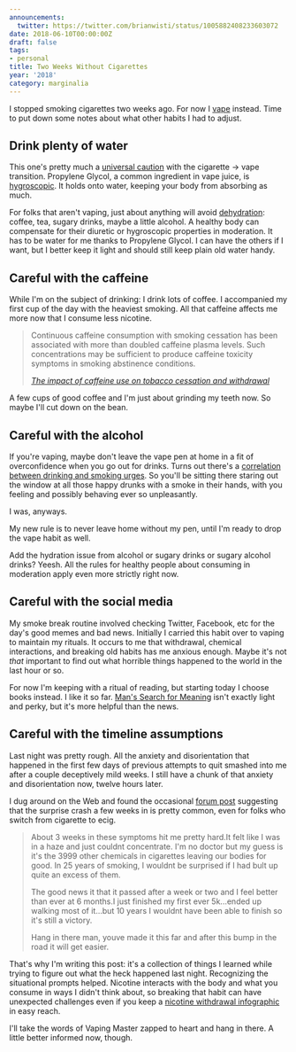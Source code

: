 ```yaml
---
announcements:
  twitter: https://twitter.com/brianwisti/status/1005882408233603072
date: 2018-06-10T00:00:00Z
draft: false
tags:
- personal
title: Two Weeks Without Cigarettes
year: '2018'
category: marginalia
---
```


I stopped smoking cigarettes two weeks ago. For now I [vape][] instead. Time to put down some notes about what
other habits I had to adjust.

[vape]: https://www.merriam-webster.com/dictionary/vape
<!-- TEASER_END -->

## Drink plenty of water

This one's pretty much a [universal caution][] with the cigarette -> vape transition. Propylene Glycol, a
common ingredient in vape juice, is [hygroscopic][]. It holds onto water, keeping your body from absorbing
as much.

For folks that aren't vaping, just about anything will avoid [dehydration][]: coffee, tea, sugary drinks,
maybe a little alcohol. A healthy body can compensate for their diuretic or hygroscopic properties in
moderation. It has to be water for me thanks to Propylene Glycol. I can have the others if I want, but I
better keep it light and should still keep plain old water handy.

[universal caution]: https://spinfuel.com/vaping-dehydration/
[hygroscopic]: https://en.wikipedia.org/wiki/Hygroscopy
[dehydration]: https://www.webmd.com/a-to-z-guides/dehydration-adults#1

## Careful with the caffeine

While I'm on the subject of drinking: I drink lots of coffee. I accompanied my first cup of the day with the
heaviest smoking. All that caffeine affects me more now that I consume less nicotine.

> Continuous caffeine consumption with smoking cessation has been associated with more than doubled caffeine
> plasma levels. Such concentrations may be sufficient to produce caffeine toxicity symptoms in smoking
> abstinence conditions. 
> 
> <cite>[The impact of caffeine use on tobacco cessation and withdrawal][]</cite>

[The impact of caffeine use on tobacco cessation and withdrawal]: https://www.researchgate.net/publication/14186462_The_impact_of_caffeine_use_on_tobacco_cessation_and_withdrawal

A few cups of good coffee and I'm just about grinding my teeth now. So maybe I'll cut down on the bean.

## Careful with the alcohol

If you're vaping, maybe don't leave the vape pen at home in a fit of overconfidence when you go out for
drinks. Turns out there's a [correlation between drinking and smoking urges][]. So you'll be sitting there
staring out the window at all those happy drunks with a smoke in their hands, with you feeling and possibly
behaving ever so unpleasantly.

I was, anyways.

My new rule is to never leave home without my pen, until I'm ready to drop the vape habit
as well.

Add the hydration issue from alcohol or sugary drinks or sugary alcohol drinks? Yeesh. All the rules for
healthy people about consuming in moderation apply even more strictly right now.

[correlation between drinking and smoking urges]: https://www.sciencedaily.com/releases/2013/02/130213100726.htm

## Careful with the social media

My smoke break routine involved checking Twitter, Facebook, etc for the day's good memes and bad
news. Initially I carried this habit over to vaping to maintain my rituals. It occurs to me that withdrawal,
chemical interactions, and breaking old habits has me anxious enough. Maybe it's not *that* important to find
out what horrible things happened to the world in the last hour or so.

For now I'm keeping with a ritual of reading, but starting today I choose books instead. I like it so
far. [Man's Search for Meaning][] isn't exactly light and perky, but it's more helpful than the news.

[Man's Search for Meaning]: https://www.goodreads.com/book/show/17204679-man-s-search-for-meaning

## Careful with the timeline assumptions

Last night was pretty rough. All the anxiety and disorientation that happened in the first few days of
previous attempts to quit smashed into me after a couple deceptively mild weeks. I still have a chunk of that
anxiety and disorientation now, twelve hours later.

I dug around on the Web and found the occasional [forum post][] suggesting that the surprise crash a few weeks
in is pretty common, even for folks who switch from cigarette to ecig. 

> About 3 weeks in these symptoms hit me pretty hard.It felt like I was in a haze and just couldnt
> concentrate. I'm no doctor but my guess is it's the 3999 other chemicals in cigarettes leaving our bodies
> for good. In 25 years of smoking, I wouldnt be surprised if I had bult up quite an excess of them. 
>
> The good news it that it passed after a week or two and I feel better than ever at 6 months.I just finished
> my first ever  5k...ended up walking most of it...but 10 years I wouldnt have been able to finish so it's
> still a victory. 
>
> Hang in there man, youve made it this far and after this bump in the road it will get easier.

[forum post]: https://www.e-cigarette-forum.com/threads/tobacco-withdrawal-symptoms-when-using-e-cig.409890/page-2#post-9355216

That's why I'm writing this post: it's a collection of things I learned while trying to figure out what the
heck happened last night. Recognizing the situational prompts helped. Nicotine interacts with the body and
what you consume in ways I didn't think about, so breaking that habit can have unexpected challenges even if
you keep a [nicotine withdrawal infographic][] in easy reach.

[nicotine withdrawal infographic]: https://vapingdaily.com/quitting-effects/nicotine-withdrawal-symptoms-timeline/

I'll take the words of Vaping Master zapped to heart and hang in there. A little better informed now, though.

